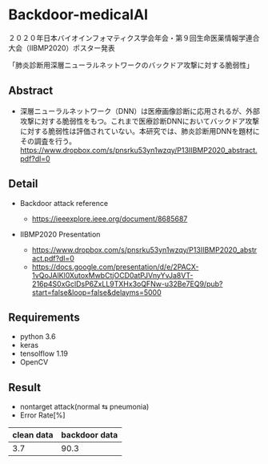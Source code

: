 # Backdoor-medicalAI
２０２０年日本バイオインフォマティクス学会年会・第９回生命医薬情報学連合大会（IIBMP2020）ポスター発表

「肺炎診断用深層ニューラルネットワークのバックドア攻撃に対する脆弱性」

## Abstract
- 深層ニューラルネットワーク（DNN）は医療画像診断に応用されるが、外部攻撃に対する脆弱性をもつ。これまで医療診断DNNにおいてバックドア攻撃に対する脆弱性は評価されていない。本研究では、肺炎診断用DNNを題材にその調査を行う。
https://www.dropbox.com/s/pnsrku53yn1wzqy/P13IIBMP2020_abstract.pdf?dl=0

## Detail
- Backdoor attack reference
   - https://ieeexplore.ieee.org/document/8685687

- IIBMP2020 Presentation
   - https://www.dropbox.com/s/pnsrku53yn1wzqy/P13IIBMP2020_abstract.pdf?dl=0
   - https://docs.google.com/presentation/d/e/2PACX-1vQoJAlKl0XutoxMwbCtjOCD0atPJVnyYvJa8VT-216p4S0xGclDsP6ZxLL9TXHx3oQFNw-u32Be7EQ9/pub?start=false&loop=false&delayms=5000

## Requirements
- python 3.6
- keras 
- tensolflow 1.19
- OpenCV

## Result
- nontarget attack(normal ⇆ pneumonia)
- Error Rate[%]

|       clean data       |     backdoor data      | 
| ---------------------- | ---------------------- |
|           3.7          |          90.3          |




